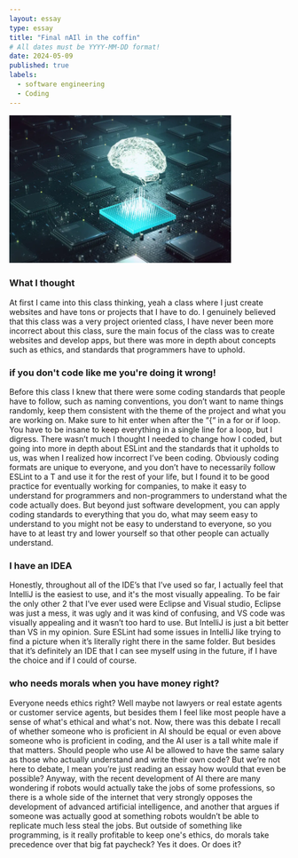 ```yaml
---
layout: essay
type: essay
title: "Final nAIl in the coffin"
# All dates must be YYYY-MM-DD format!
date: 2024-05-09
published: true
labels:
  - software engineering
  - Coding
---
```


<img width="400px" class="rounded float-start pe-4" src="../img/AI.png">

### What I thought
At first I came into this class thinking, yeah a class where I just create websites and have tons or projects that I have to do. I genuinely believed that this class was a very project oriented class, I have never been more incorrect about this class, sure the main focus of the class was to create websites and develop apps, but there was more in depth about concepts such as ethics, and standards that programmers have to uphold.

### if you don't code like me you're doing it wrong!
Before this class I knew that there were some coding standards that people have to follow, such as naming conventions, you don’t want to name things randomly, keep them consistent with the theme of the project and what you are working on. Make sure to hit enter when after the “{“ in a for or if loop. You have to be insane to keep everything in a single line for a loop, but I digress. There wasn’t much I thought I needed to change how I coded, but going into more in depth about ESLint and the standards that it upholds to us, was when I realized how incorrect I’ve been coding. Obviously coding formats are unique to everyone, and you don’t have to necessarily follow ESLint to a T and use it for the rest of your life, but I found it to be good practice for eventually working for companies, to make it easy to understand for programmers and non-programmers to understand what the code actually does. But beyond just software development, you can apply coding standards to everything that you do, what may seem easy to understand to you might not be easy to understand to everyone, so you have to at least try and lower yourself so that other people can actually understand.

### I have an IDEA
Honestly, throughout all of the IDE’s that I’ve used so far, I actually feel that IntelliJ is the easiest to use, and it's the most visually appealing. To be fair the only other 2 that I’ve ever used were Eclipse and Visual studio, Eclipse was just a mess, it was ugly and it was kind of confusing, and VS code was visually appealing and it wasn’t too hard to use. But IntelliJ is just a bit better than VS in my opinion. Sure ESLint had some issues in IntelliJ like trying to find a picture when it’s literally right there in the same folder. But besides that it’s definitely an IDE that I can see myself using in the future, if I have the choice and if I could of course.

### who needs morals when you have money right?
Everyone needs ethics right? Well maybe not lawyers or real estate agents or customer service agents, but besides them I feel like most people have a sense of what's ethical and what's not. Now, there was this debate I recall of whether someone who is proficient in AI should be equal or even above someone who is proficient in coding, and the AI user is a tall white male if that matters. Should people who use AI be allowed to have the same salary as those who actually understand and write their own code? But we’re not here to debate, I mean you’re just reading an essay how would that even be possible? Anyway, with the recent development of AI there are many wondering if robots would actually take the jobs of some professions, so there is a whole side of the internet that very strongly opposes the development of advanced artificial intelligence, and another that argues if someone was actually good at something robots wouldn’t be able to replicate much less steal the jobs. But outside of something like programming, is it really profitable to keep one's ethics, do morals take precedence over that big fat paycheck? Yes it does. Or does it?
